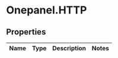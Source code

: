 # Onepanel.HTTP

## Properties
Name | Type | Description | Notes
------------ | ------------- | ------------- | -------------


